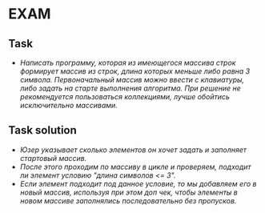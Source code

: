 # EXAM

## Task

- _Написать программу, которая из имеющегося массива строк формирует массив из строк, длина которых меньше либо равна 3 символа. Первоначальный массив можно ввести с клавиатуры, либо задать на старте выполнения алгоритма. При решение не рекомендуется пользоваться коллекциями, лучше обойтись исключительно массивами._

## Task solution

- _Юзер указывает сколько элементов он хочет задать и заполняет стартовый массив._
- _После этого проходим по массиву в цикле и проверяем, подходит ли элемент условию "длина символов <= 3"._
- _Если элемент подходит под данное условие, то мы добавляем его в новый массив, используя при этом доп чек, чтобы элементы в новом массиве заполнялись последовательно без пропусков._
